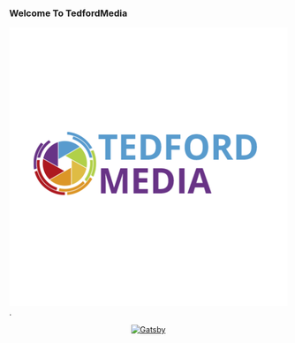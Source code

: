 ### Welcome To TedfordMedia

![square A](https://raw.githubusercontent.com/TedfordMedia/tedfordmedia/main/static/images/squareA.png).

<p align="center">
  <a href="https://www.tedfordmedia.com">
    <img alt="Gatsby" src="https://basicpageforcorsfiles.azurewebsites.net/assets/imgs/top-page/pageheader.png" height="60" />
  </a>
</p>
<!--
**TedfordMedia/tedfordmedia** is a ✨ _special_ ✨ repository because its `README.md` (this file) appears on your GitHub profile.

 .

  ![](https://github.com/TedfordMedia/TedfordMedia-Gatsby/blob/main/src/images/square_logo.png)

 

